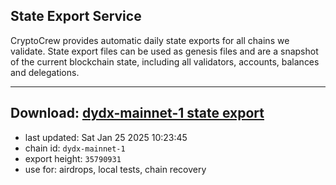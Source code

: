 ## State Export Service
CryptoCrew provides automatic daily state exports for all chains we validate. State export files can be used as genesis files and are a snapshot of the current blockchain state, including all validators, accounts, balances and delegations.

---
**Download: [dydx-mainnet-1 state export](https://dl-tyo.ccvalidators.com/SERVICE/dydx/dydx-mainnet-1_export_35790931.json)**
---

- last updated: Sat Jan 25 2025 10:23:45
- chain id: `dydx-mainnet-1`
- export height: `35790931`
- use for: airdrops, local tests, chain recovery
